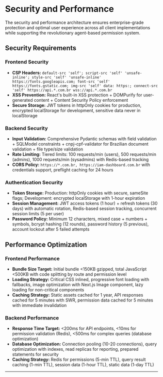 # Security and Performance

The security and performance architecture ensures enterprise-grade protection and optimal user experience across all client implementations while supporting the revolutionary agent-based permission system.

## Security Requirements

### Frontend Security
- **CSP Headers:** `default-src 'self'; script-src 'self' 'unsafe-inline'; style-src 'self' 'unsafe-inline' https://fonts.googleapis.com; font-src 'self' https://fonts.gstatic.com; img-src 'self' data: https:; connect-src 'self' https://api.*.com.br wss://api.*.com.br`
- **XSS Prevention:** React's built-in XSS protection + DOMPurify for user-generated content + Content Security Policy enforcement
- **Secure Storage:** JWT tokens in httpOnly cookies for production, encrypted localStorage for development, sensitive data never in localStorage

### Backend Security
- **Input Validation:** Comprehensive Pydantic schemas with field validation + SQLModel constraints + cnpj-cpf-validator for Brazilian document validation + file type/size validation
- **Rate Limiting:** Tiered limits: 100 requests/min (users), 500 requests/min (admins), 1000 requests/min (sysadmins) with Redis-based tracking
- **CORS Policy:** `https://*.com.br, https://iam-dashboard.com.br` with credentials support, preflight caching for 24 hours

### Authentication Security
- **Token Storage:** Production: httpOnly cookies with secure, sameSite flags; Development: encrypted localStorage with 1-hour expiration
- **Session Management:** JWT access tokens (1 hour) + refresh tokens (30 days) with automatic rotation, Redis-based session tracking, concurrent session limits (5 per user)
- **Password Policy:** Minimum 12 characters, mixed case + numbers + symbols, bcrypt hashing (12 rounds), password history (5 previous), account lockout after 5 failed attempts

## Performance Optimization

### Frontend Performance
- **Bundle Size Target:** Initial bundle <150KB gzipped, total JavaScript <500KB with code splitting by route and permission level
- **Loading Strategy:** Critical CSS inlined, progressive font loading with fallbacks, image optimization with Next.js Image component, lazy loading for non-critical components
- **Caching Strategy:** Static assets cached for 1 year, API responses cached for 5 minutes with SWR, permission data cached for 5 minutes with immediate invalidation

### Backend Performance
- **Response Time Target:** <200ms for API endpoints, <10ms for permission validation (Redis), <500ms for complex queries (database optimization)
- **Database Optimization:** Connection pooling (10-20 connections), query optimization with indexes, read replicas for reporting, prepared statements for security
- **Caching Strategy:** Redis for permissions (5-min TTL), query result caching (1-min TTL), session data (1-hour TTL), static data (1-day TTL)

---
